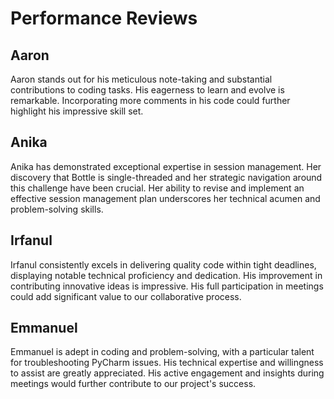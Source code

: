 # Performance Reviews

## Aaron
Aaron stands out for his meticulous note-taking and substantial contributions to coding tasks. His eagerness to learn and evolve is remarkable. Incorporating more comments in his code could further highlight his impressive skill set.

## Anika
Anika has demonstrated exceptional expertise in session management. Her discovery that Bottle is single-threaded and her strategic navigation around this challenge have been crucial. Her ability to revise and implement an effective session management plan underscores her technical acumen and problem-solving skills.

## Irfanul
Irfanul consistently excels in delivering quality code within tight deadlines, displaying notable technical proficiency and dedication. His improvement in contributing innovative ideas is impressive. His full participation in meetings could add significant value to our collaborative process.

## Emmanuel
Emmanuel is adept in coding and problem-solving, with a particular talent for troubleshooting PyCharm issues. His technical expertise and willingness to assist are greatly appreciated. His active engagement and insights during meetings would further contribute to our project's success.
